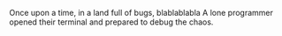 Once upon a time, in a land full of bugs, blablablabla
A lone programmer opened their terminal and prepared to debug the chaos.
